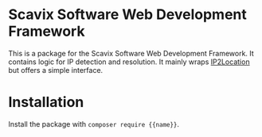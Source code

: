 Scavix Software Web Development Framework
=========================================
This is a package for the Scavix Software Web Development Framework.
It contains logic for IP detection and resolution. It mainly wraps [IP2Location](https://lite.ip2location.com/ip2location-lite) but offers a simple interface.

Installation
============
Install the package with `composer require {{name}}`.
